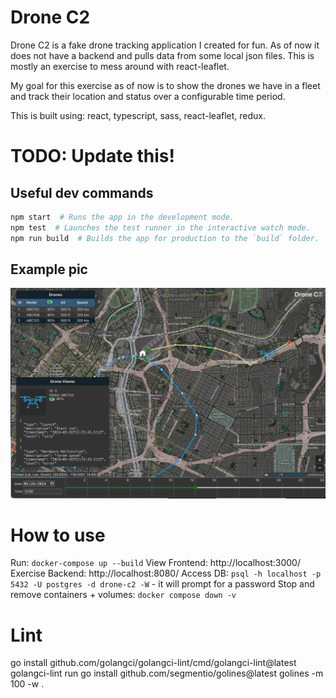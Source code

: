 # Drone C2

Drone C2 is a fake drone tracking application I created for fun. As of now it
does not have a backend and pulls data from some local json files. This is mostly
an exercise to mess around with react-leaflet.

My goal for this exercise as of now is to show the drones we have in a fleet
and track their location and status over a configurable time period.

This is built using: react, typescript, sass, react-leaflet, redux.

# TODO: Update this!

## Useful dev commands

```sh
npm start  # Runs the app in the development mode.
npm test  # Launches the test runner in the interactive watch mode.
npm run build  # Builds the app for production to the `build` folder.
```

## Example pic

![Example pic](./example_pic.jpg)

# How to use

Run: `docker-compose up --build`
View Frontend: http://localhost:3000/
Exercise Backend: http://localhost:8080/
Access DB: `psql -h localhost -p 5432 -U postgres -d drone-c2 -W` - it will prompt for a password
Stop and remove containers + volumes: `docker compose down -v`

# Lint

go install github.com/golangci/golangci-lint/cmd/golangci-lint@latest
golangci-lint run
go install github.com/segmentio/golines@latest
golines -m 100 -w .
